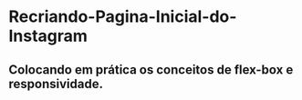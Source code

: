 # Recriando-Pagina-Inicial-do-Instagram

## Colocando em prática os conceitos de flex-box e responsividade.
